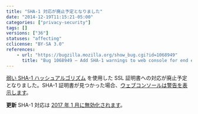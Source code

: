```yaml
---
title: "SHA-1 対応が廃止予定となりました"
date: "2014-12-19T11:15:21-05:00"
categories: ["privacy-security"]
tags: []
versions: ["36"]
statuses: "affecting"
cclicense: "BY-SA 3.0"
references:
    - url: "https://bugzilla.mozilla.org/show_bug.cgi?id=1068949"
      title: "Bug 1068949 – Add SHA-1 warnings to web console for end entities"
---
```

[弱い SHA-1 ハッシュアルゴリズム](https://developer.mozilla.org/ja/docs/Security/Weak_Signature_Algorithm) を使用した SSL 証明書への対応が廃止予定となりました。SHA-1 証明書が見つかった場合、[ウェブコンソールは警告を表示します](https://developer.mozilla.org/ja/docs/Tools/Web_Console#Security_warnings_and_errors)。

**更新** SHA-1 対応は [2017 年 1 月に無効化されます](https://www.fxsitecompat.com/ja/docs/2016/sha-1-certificates-issued-by-public-ca-will-no-longer-be-accepted/)。
